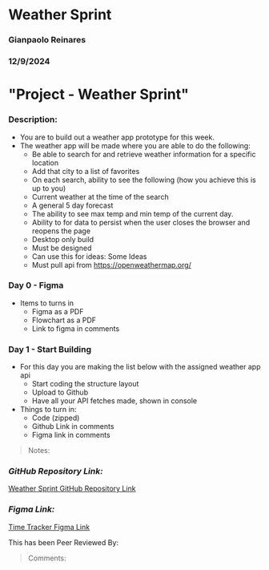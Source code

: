 # Weather Sprint

### Gianpaolo Reinares
### 12/9/2024
# "Project - Weather Sprint"
### Description: 
- You are to build out a weather app prototype for this week.
- The weather app will be made where you are able to do the following:
  * Be able to search for and retrieve weather information for a specific location
  * Add that city to a list of favorites
  * On each search,  ability to see the following (how you achieve this is up to you)
  * Current weather at the time of the search
  * A general 5 day forecast
  * The ability to see max temp and min temp of the current day.
  * Ability to for data to persist when the user closes the browser and reopens the page
  * Desktop only build
  * Must be designed
  * Can use this for ideas: Some Ideas
  * Must pull api from https://openweathermap.org/

### Day 0 - Figma
- Items to turns in 
  * Figma as a PDF
  * Flowchart as a PDF
  * Link to figma in comments 

### Day 1 - Start Building
- For this day you are making the list below with the assigned weather app api
  * Start coding the structure layout
  * Upload to Github
  * Have all your API fetches made, shown in console
- Things to turn in:
  * Code (zipped)
  * Github Link in comments
  * Figma link in comments


> Notes: 

### _GitHub Repository Link:_
[Weather Sprint GitHub Repository Link](https://github.com/MandoxaElemental/WeatherSprint-Trade)
### _Figma Link:_
[Time Tracker Figma Link](https://www.figma.com/design/YAcbIEAs6E8c18GKTALVet/Weather?node-id=16-5219&t=j8DH5YJgVjikILWt-1)

This has been Peer Reviewed By: 
> Comments: 
